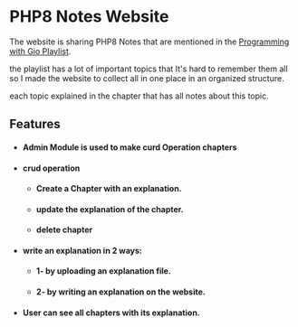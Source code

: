 # PHP8 Notes Website

The website is sharing PHP8 Notes that are mentioned in the [Programming with Gio Playlist](https://www.youtube.com/@ProgramWithGio/playlists).  

the playlist has a lot of important topics that It's hard to remember them all
so I made the website to collect all in one place in an organized structure.

each topic explained in the chapter that has all notes about this topic. 

## Features
   - #### Admin Module is used to make curd Operation chapters 
   - #### crud operation
        - #### Create a Chapter with an explanation.
        - #### update the explanation of the chapter.
        - #### delete chapter
   - #### write an explanation in 2 ways:
        - #### 1- by uploading an explanation file.
        - #### 2- by writing an explanation on the website.
   - #### User can see all chapters with its explanation.

